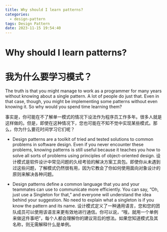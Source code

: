 ```yaml
---
title: Why should I learn patterns?
categories:
  - design-pattern
tags: Design Pattern
date: 2023-11-15 19:54:40
---
```

# Why should I learn patterns?
# 我为什么要学习模式？
The truth is that you might manage to work as a programmer for many years without knowing about a single pattern. A lot of people do just that. Even in that case, though, you might be implementing some patterns without even knowing it. So why would you spend time learning them?

事实是，你可能在不了解单一模式的情况下设法作为程序员工作多年。很多人就是这样做的。但是，即使在这种情况下，您也可能在不知不觉中实现某些模式。那么，你为什么要花时间学习它们呢？

* Design patterns are a toolkit of tried and tested solutions to common problems in software design. Even if you never encounter these problems, knowing patterns is still useful because it teaches you how to solve all sorts of problems using principles of object-oriented design.
设计模式是软件设计中常见问题的久经考验的解决方案工具包。即使你从未遇到过这些问题，了解模式仍然很有用，因为它教会了你如何使用面向对象设计的原则来解决各种问题。

* Design patterns define a common language that you and your teammates can use to communicate more efficiently. You can say, “Oh, just use a Singleton for that,” and everyone will understand the idea behind your suggestion. No need to explain what a singleton is if you know the pattern and its name.
设计模式定义了一种通用语言，您和您的团队成员可以使用该语言来更有效地进行通信。你可以说，“哦，就用一个单例来做这件事吧”，每个人都会理解你的建议背后的想法。如果您知道模式及其名称，则无需解释什么是单例。
